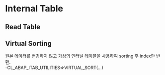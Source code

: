 # Internal Table
## Read Table
## Virtual Sorting
원본 데이터를 변경하지 않고 가상의 인터널 테이블을 사용하여 sorting 후 index만 반환.
<br>
-CL_ABAP_ITAB_UTILITIES=>VIRTUAL_SORT(...)
